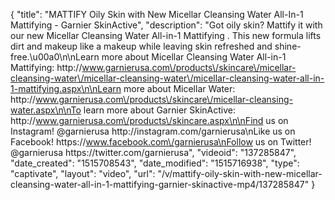 {
    "title": "MATTIFY Oily Skin with New Micellar Cleansing Water All-In-1 Mattifying - Garnier SkinActive",
    "description": "Got oily skin? Mattify it with our new Micellar Cleansing Water All-in-1 Mattifying . This new  formula lifts dirt and makeup like a makeup while leaving skin refreshed and shine-free.\u00a0\n\nLearn more about Micellar Cleansing Water All-in-1 Mattifying: http:\/\/www.garnierusa.com\/products\/skincare\/micellar-cleansing-water\/micellar-cleansing-water\/micellar-cleansing-water-all-in-1-mattifying.aspx\n\nLearn more about Micellar Water: http:\/\/www.garnierusa.com\/products\/skincare\/micellar-cleansing-water.aspx\n\nTo learn more about Garnier SkinActive: http:\/\/www.garnierusa.com\/products\/skincare.aspx\n\nFind us on Instagram! @garnierusa http:\/\/instagram.com\/garnierusa\nLike us on Facebook! https:\/\/www.facebook.com\/garnierusa\nFollow us on Twitter! @garnierusa https:\/\/twitter.com\/garnierusa",
    "videoid": "137285847",
    "date_created": "1515708543",
    "date_modified": "1515716938",
    "type": "captivate",
    "layout": "video",
    "url": "\/v\/mattify-oily-skin-with-new-micellar-cleansing-water-all-in-1-mattifying-garnier-skinactive-mp4\/137285847"
}